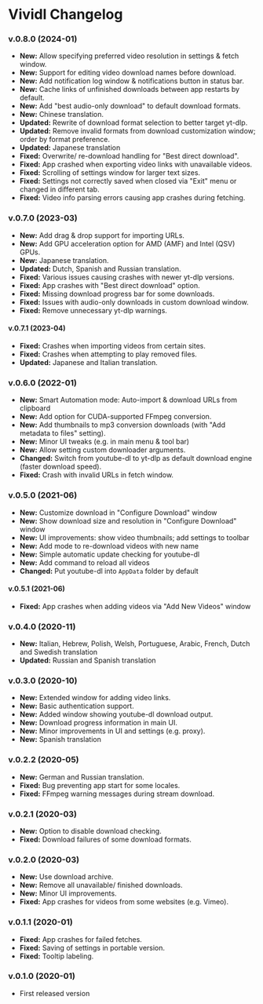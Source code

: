 # Vividl Changelog

### v.0.8.0 (2024-01)
- **New:** Allow specifying preferred video resolution in settings & fetch window.
- **New:** Support for editing video download names before download.
- **New:** Add notification log window & notifications button in status bar.
- **New:** Cache links of unfinished downloads between app restarts by default.
- **New:** Add "best audio-only download" to default download formats.
- **New:** Chinese translation.
- **Updated:** Rewrite of download format selection to better target yt-dlp.
- **Updated:** Remove invalid formats from download customization window; order by format preference.
- **Updated:** Japanese translation
- **Fixed:** Overwrite/ re-download handling for "Best direct download".
- **Fixed:** App crashed when exporting video links with unavailable videos.
- **Fixed:** Scrolling of settings window for larger text sizes.
- **Fixed:** Settings not correctly saved when closed via "Exit" menu or changed in different tab.
- **Fixed:** Video info parsing errors causing app crashes during fetching.

### v.0.7.0 (2023-03)
- **New:** Add drag & drop support for importing URLs.
- **New:** Add GPU acceleration option for AMD (AMF) and Intel (QSV) GPUs.
- **New:** Japanese translation.
- **Updated:** Dutch, Spanish and Russian translation.
- **Fixed:** Various issues causing crashes with newer yt-dlp versions.
- **Fixed:** App crashes with "Best direct download" option.
- **Fixed:** Missing download progress bar for some downloads.
- **Fixed:** Issues with audio-only downloads in custom download window.
- **Fixed:** Remove unnecessary yt-dlp warnings.

#### v.0.7.1 (2023-04)
- **Fixed:** Crashes when importing videos from certain sites.
- **Fixed:** Crashes when attempting to play removed files.
- **Updated:** Japanese and Italian translation.

### v.0.6.0 (2022-01)
- **New:** Smart Automation mode: Auto-import & download URLs from clipboard
- **New:** Add option for CUDA-supported FFmpeg conversion.
- **New:** Add thumbnails to mp3 conversion downloads (with "Add metadata to files" setting).
- **New:** Minor UI tweaks (e.g. in main menu & tool bar)
- **New:** Allow setting custom downloader arguments.
- **Changed:** Switch from youtube-dl to yt-dlp as default download engine (faster download speed).
- **Fixed:** Crash with invalid URLs in fetch window.

### v.0.5.0 (2021-06)
- **New:** Customize download in "Configure Download" window
- **New:** Show download size and resolution in "Configure Download" window
- **New:** UI improvements: show video thumbnails; add settings to toolbar
- **New:** Add mode to re-download videos with new name
- **New:** Simple automatic update checking for youtube-dl
- **New:** Add command to reload all videos
- **Changed:** Put youtube-dl into `AppData` folder by default

#### v.0.5.1 (2021-06)
- **Fixed:** App crashes when adding videos via "Add New Videos" window

### v.0.4.0 (2020-11)
- **New:** Italian, Hebrew, Polish, Welsh, Portuguese, Arabic, French, Dutch and Swedish translation
- **Updated:** Russian and Spanish translation

### v.0.3.0 (2020-10)
- **New:** Extended window for adding video links.
- **New:** Basic authentication support.
- **New:** Added window showing youtube-dl download output.
- **New:** Download progress information in main UI.
- **New:** Minor improvements in UI and settings (e.g. proxy).
- **New:** Spanish translation

### v.0.2.2 (2020-05)
- **New:** German and Russian translation.
- **Fixed:** Bug preventing app start for some locales.
- **Fixed:** FFmpeg warning messages during stream download.

### v.0.2.1 (2020-03)
- **New:** Option to disable download checking.
- **Fixed:** Download failures of some download formats.

### v.0.2.0 (2020-03)
- **New:** Use download archive.
- **New:** Remove all unavailable/ finished downloads.
- **New:** Minor UI improvements.
- **Fixed:** App crashes for videos from some websites (e.g. Vimeo).

### v.0.1.1 (2020-01)
- **Fixed:** App crashes for failed fetches.
- **Fixed:** Saving of settings in portable version.
- **Fixed:** Tooltip labeling.

### v.0.1.0 (2020-01)
- First released version
